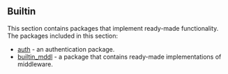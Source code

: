 ## Builtin
This section contains packages that implement ready-made functionality. The packages included in this section:
* [auth](https://github.com/uwine4850/foozy/blob/master/docs/builtin/en/builtin/auth.md) - an authentication package.
* [builtin_mddl](https://github.com/uwine4850/foozy/blob/master/docs/en/builtin/builtin_mddl.md) - a package that 
contains ready-made implementations of middleware.